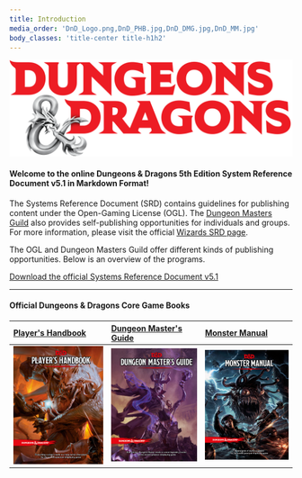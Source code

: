 ```yaml
---
title: Introduction
media_order: 'DnD_Logo.png,DnD_PHB.jpg,DnD_DMG.jpg,DnD_MM.jpg'
body_classes: 'title-center title-h1h2'
---
```


![D&D Logo](DnD_Logo.png)

#### Welcome to the online Dungeons & Dragons 5th Edition System Reference Document v5.1 in Markdown Format!

The Systems Reference Document (SRD) contains guidelines for publishing content under the Open-Gaming License (OGL). The [Dungeon Masters Guild](http://dungeonmastersguild.com/) also provides self-publishing opportunities for individuals and groups. For more information, please visit the official [Wizards SRD page](http://dnd.wizards.com/articles/features/systems-reference-document-srd).

The OGL and Dungeon Masters Guild offer different kinds of publishing opportunities. Below is an overview of the programs.

[Download the official Systems Reference Document v5.1](http://media.wizards.com/2016/downloads/DND/SRD-OGL_V5.1.pdf)

---

#### Official Dungeons & Dragons Core Game Books

|  [Player's Handbook](https://www.amazon.com/Players-Handbook-Dungeons-Dragons-Wizards/dp/0786965606/ref=asap_bc?ie=UTF8)  |  [Dungeon Master's Guide](https://www.amazon.com/Dungeon-Masters-Guide-Core-Rulebook/dp/0786965622/ref=asap_bc?ie=UTF8)  |  [Monster Manual](https://www.amazon.com/Monster-Manual-Core-Rulebook-Wizards/dp/0786965614/ref=asap_bc?ie=UTF8)  |
|  :-----          |  :-----          |  :-----          |
|  ![PHB](DnD_PHB.jpg) |  ![DMG](DnD_DMG.jpg) |  ![MM](DnD_MM.jpg) |





